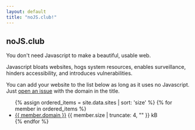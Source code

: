 ```yaml
---
layout: default
title: "noJS.club!"
---
```


## noJS.club

You don't need Javascript to make a beautiful, usable web.

Javascript bloats websites, hogs system resources, enables surveillance, hinders accessibility, and introduces vulnerabilities.

You can add your website to the list below as long as it uses no Javascript. Just [open an issue](https://github.com/karan/nojs.club/issues) with the domain in the title.

<ul class="members">
{% assign ordered_items = site.data.sites | sort: 'size' %}
{% for member in ordered_items %}
  <li>
    <a href="https://{{ member.domain }}" target="_blank">
      {{ member.domain }}</a>
    <span class="after">{{ member.size | truncate: 4, "" }} kB</span>
  </li>
{% endfor %}
</ul>
